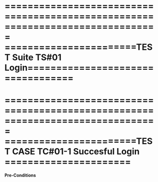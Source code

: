 ===============================================================================
=======================TEST Suite TS#01 Login==================================
===============================================================================



===============================================================================
=======================TEST CASE TC#01-1 Succesful Login ======================
===============================================================================
****Pre-Conditions****
